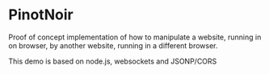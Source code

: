 PinotNoir
=========

Proof of concept implementation of how to manipulate a website, running in on browser,
by another website, running in a different browser.

This demo is based on node.js, websockets and JSONP/CORS
